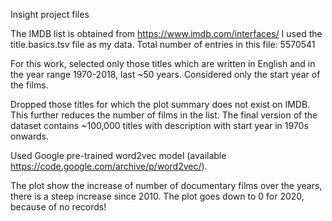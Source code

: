 Insight project files

The IMDB list is obtained from https://www.imdb.com/interfaces/
I used the title.basics.tsv file as my data.
Total number of entries in this file: 5570541

For this work, selected only those titles which are written in English and in the year range 1970-2018, last ~50 years.
Considered only the start year of the films.

Dropped those titles for which the plot summary does not exist on IMDB. This further reduces the number of films in the list.
The final version of the dataset contains ~100,000 titles with description with start year in 1970s onwards.

Used Google pre-trained word2vec model (available https://code.google.com/archive/p/word2vec/).

The plot show the increase of number of documentary films over the years, there is a steep increase since 2010.
The plot goes down to 0 for 2020, because of no records! 

